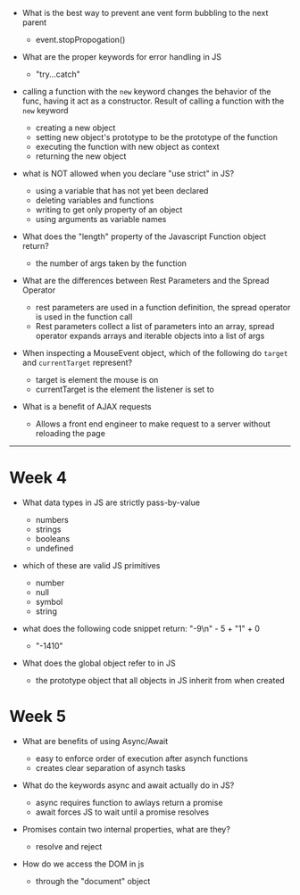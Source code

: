 - What is the best way to prevent ane vent form bubbling to the next parent 
  - event.stopPropogation()
- What are the proper keywords for error handling in JS
  - "try...catch"
- calling a function with the `new` keyword changes the behavior of the func, having it act as a constructor. Result of calling a function with the `new` keyword
  - creating a new object
  - setting new object's prototype to be the prototype of the function 
  - executing the function with new object as context 
  - returning the new object 

- what is NOT allowed when you declare "use strict" in JS?
  - using a variable that has not yet been declared
  - deleting variables and functions 
  - writing to get only property of an object
  - using arguments as variable names

- What does the "length" property of the Javascript Function object return?
  - the number of args taken by the function 

- What are the differences between Rest Parameters and the Spread Operator 
  - rest parameters are used in a function definition, the spread operator is used in the function call 
  - Rest parameters collect a list of parameters into an array, spread operator expands arrays and iterable objects into a list of args 

- When inspecting a MouseEvent object, which of the following do `target` and `currentTarget` represent?
  - target is element the mouse is on
  - currentTarget is the element the listener is set to 

- What is a benefit of AJAX requests 
  - Allows a front end engineer to make request to a server without reloading the page 

------
# Week 4 

- What data types in JS are strictly pass-by-value
  - numbers
  - strings
  - booleans
  - undefined 

- which of these are valid JS primitives
  -  number 
  - null 
  - symbol
  - string 

- what does the following code snippet return: "-9\n" - 5 + "1" + 0
  - "-1410"

- What does the global object refer to in JS
  - the prototype object that all objects in JS inherit from when created 

# Week 5

- What are benefits of using Async/Await
  - easy to enforce order of execution after asynch functions
  - creates clear separation of asynch tasks 

- What do the keywords async and await actually do in JS?
  - async requires function to awlays return a promise
  - await forces JS to wait until a promise resolves 

- Promises contain two internal properties, what are they?
  - resolve and reject

- How do we access the DOM in js
  - through the "document" object 
  